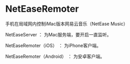 # NetEaseRemoter

手机在局域网内控制iMac版本网易云音乐（NetEase Music）

NetEaseServer 				： 为Mac服务端，要开启一直监听。

NetEaseRemoter（iOS）     	： 为iPhone客户端。

NetEaseRemoter（Android）  	： 为安卓客户端。

